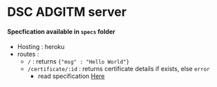 # DSC ADGITM server

#### Specfication available in `specs` folder

- Hosting : heroku
- routes :
    - `/` : returns `{"msg" : "Hello World"}`
    - `/certificate/:id` : returns certificate details if exists, else `error`
        - read specification [Here](./specs/certificate.md)